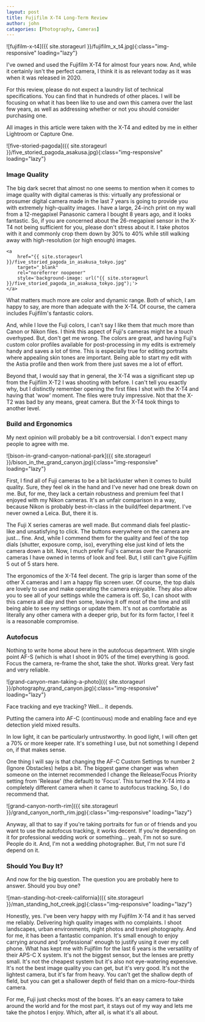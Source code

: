 ```yaml
---
layout: post
title: Fujifilm X-T4 Long-Term Review
author: john
catagories: [Photography, Cameras]
---
```



![fujifilm-x-t4]({{ site.storageurl }}/fujifilm_x_t4.jpg){:class="img-responsive" loading="lazy"}

I've owned and used the Fujifilm X-T4 for almost four years now. And, while it certainly isn't the perfect camera, I think it is as relevant today as it was when it was released in 2020.

For this review, please do not expect a laundry list of technical specifications. You can find that in hundreds of other places. I will be focusing on what it has been like to use and own this camera over the last few years, as well as addressing whether or not you should consider purchasing one.

All images in this article were taken with the X-T4 and edited by me in either Lightroom or Capture One.


![five-storied-pagoda]({{ site.storageurl }}/five_storied_pagoda_asakusa.jpg){:class="img-responsive" loading="lazy"}

### Image Quality
The big dark secret that almost no one seems to mention when it comes to image quality with digital cameras is this: virtually any professional or prosumer digital camera made in the last 7 years is going to provide you with extremely high-quality images. I have a large, 24-inch print on my wall from a 12-megapixel Panasonic camera I bought 8 years ago, and it looks fantastic. So, if you are concerned about the 26-megapixel sensor in the X-T4 not being sufficient for you, please don't stress about it. I take photos with it and commonly crop them down by 30% to 40% while still walking away with high-resolution (or high enough) images.

<div class="two-image-grid-big-right image-grid">
 
    <a
        href="{{ site.storageurl }}/five_storied_pagoda_in_asakusa_tokyo.jpg"
        target="_blank"
        rel="noreferrer noopener"
        style='background-image: url("{{ site.storageurl }}/five_storied_pagoda_in_asakusa_tokyo.jpg");'>
    </a>
 <a
        href="{{ site.storageurl }}/temple_asakusa_tokyo.jpg"
        target="_blank"
        rel="noreferrer noopener"
        style='background-image: url("{{ site.storageurl }}/temple_asakusa_tokyo.jpg");'>
    </a>

</div>

What matters much more are color and dynamic range. Both of which, I am happy to say, are more than adequate with the X-T4. Of course, the camera includes Fujifilm's fantastic colors.

And, while I love the Fuji colors, I can't say I like them that much more than Canon or Nikon files. I think this aspect of Fuji's cameras might be a touch overhyped. But, don't get me wrong. The colors are great, and having Fuji's custom color profiles available for post-processing in my edits is extremely handy and saves a lot of time. This is especially true for editing portraits where appealing skin tones are important. Being able to start my edit with the Astia profile and then work from there just saves me a lot of effort. 

Beyond that, I would say that in general, the X-T4 was a significant step up from the Fujifilm X-T2 I was shooting with before. I can't tell you exactly why, but I distinctly remember opening the first files I shot with the X-T4 and having that 'wow' moment. The files were truly impressive. Not that the X-T2 was bad by any means, great camera. But the X-T4 took things to another level.

### Build and Ergonomics
My next opinion will probably be a bit controversial. I don't expect many people to agree with me. 

![bison-in-grand-canyon-national-park]({{ site.storageurl }}/bison_in_the_grand_canyon.jpg){:class="img-responsive" loading="lazy"}

First, I find all of Fuji cameras to be a bit lackluster when it comes to build quality. Sure, they feel ok in the hand and I've never had one break down on me. But, for me, they lack a certain robustness and premium feel that I enjoyed with my Nikon cameras. It's an unfair comparison in a way, because Nikon is probably best-in-class in the build/feel department. I've never owned a Leica. But, there it is.

The Fuji X series cameras are well made. But command dials feel plastic-like and unsatisfying to click. The buttons everywhere on the camera are just... fine. And, while I commend them for the quality and feel of the top dials (shutter, exposure comp, iso), everything else just kind of lets the camera down a bit. Now, I much prefer Fuji's cameras over the Panasonic cameras I have owned in terms of look and feel. But, I still can't give Fujifilm 5 out of 5 stars here.

The ergonomics of the X-T4 feel decent. The grip is larger than some of the other X cameras and I am a happy flip screen user. Of course, the top dials are lovely to use and make operating the camera enjoyable. They also allow you to see all of your settings while the camera is off. So, I can shoot with this camera all day and then some, leaving it off most of the time and still being able to see my settings or update them. 
It's not as comfortable as literally any other camera with a deeper grip, but for its form factor, I feel it is a reasonable compromise.

### Autofocus
Nothing to write home about here in the autofocus department. With single point AF-S (which is what I shoot in 90% of the time) everything is good. Focus the camera, re-frame the shot, take the shot. Works great. Very fast and very reliable.

![grand-canyon-man-taking-a-photo]({{ site.storageurl }}/photography_grand_canyon.jpg){:class="img-responsive" loading="lazy"}

Face tracking and eye tracking? Well... it depends.

Putting the camera into AF-C (continuous) mode and enabling face and eye detection yield mixed results. 

In low light, it can be particularly untrustworthy. In good light, I will often get a 70% or more keeper rate. It's something I use, but not something I depend on, if that makes sense.

One thing I will say is that changing the AF-C Custom Settings to number 2 (Ignore Obstacles) helps a bit. The biggest game changer was when someone on the internet recommended I change the Release/Focus Priority setting from 'Release' (the default) to 'Focus'. This turned the X-T4 into a completely different camera when it came to autofocus tracking. So, I do recommend that. 

![grand-canyon-north-rim]({{ site.storageurl }}/grand_canyon_north_rim.jpg){:class="img-responsive" loading="lazy"}

Anyway, all that to say if you're taking portraits for fun or of friends and you want to use the autofocus tracking, it works decent. If you're depending on it for professional wedding work or something... yeah, I'm not so sure. People do it. And, I'm not a wedding photographer. But, I'm not sure I'd depend on it.

### Should You Buy It?
And now for the big question. The question you are probably here to answer. Should you buy one? 

![man-standing-hot-creek-california]({{ site.storageurl }}/man_standing_hot_creek.jpg){:class="img-responsive" loading="lazy"}

Honestly, yes. I've been very happy with my Fujifilm X-T4 and it has served me reliably. Delivering high quality images with no complaints. 
I shoot landscapes, urban environments, night photos and travel photography. And for me, it has been a fantastic companion. It's small enough to enjoy carrying around and 'professional' enough to justify using it over my cell phone. What has kept me with Fujifilm for the last 6 years is the versatility of their APS-C X system. It's not the biggest sensor, but the lenses are pretty small. It's not the cheapest system but it's also not eye-watering expensive. It's not the best image quality you can get, but it's very good. It's not the lightest camera, but it's far from heavy. You can't get the shallow depth of field, but you can get a shallower depth of field than on a micro-four-thirds camera.

For me, Fuji just checks most of the boxes. It's an easy camera to take around the world and for the most part, it stays out of my way and lets me take the photos I enjoy. Which, after all, is what it's all about.


<div class="five-image-grid-top-pano image-grid">
    <a
        href="{{ site.storageurl }}/DSCF1902.jpg"
        target="_blank"
        rel="noreferrer noopener"
        style='background-image: url("{{ site.storageurl }}/DSCF1902.jpg");'>
    </a>
    <a
        href="{{ site.storageurl }}/DSCF1860.jpg"
        target="_blank"
        rel="noreferrer noopener"
        style='background-image: url("{{ site.storageurl }}/DSCF1860.jpg");'>
    </a>
    <a
        href="{{ site.storageurl }}/DSCF1837.jpg"
        target="_blank"
        rel="noreferrer noopener"
        style='background-image: url("{{ site.storageurl }}/DSCF1837.jpg");'>
    </a>
    <a
        href="{{ site.storageurl }}/DSCF1959.jpg"
        target="_blank"
        rel="noreferrer noopener"
        style='background-image: url("{{ site.storageurl }}/DSCF1959.jpg");'>
    </a>
    <a
        href="{{ site.storageurl }}/DSCF1807.jpg"
        target="_blank"
        rel="noreferrer noopener"
        style='background-image: url("{{ site.storageurl }}/DSCF1807.jpg");'>
    </a>
</div>
